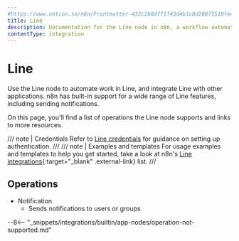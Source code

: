 ```yaml
---
#https://www.notion.so/n8n/Frontmatter-432c2b8dff1f43d4b1c8d20075510fe4
title: Line
description: Documentation for the Line node in n8n, a workflow automation platform. Includes details of operations and configuration, and links to examples and credentials information.
contentType: integration
---
```


# Line

Use the Line node to automate work in Line, and integrate Line with other applications. n8n has built-in support for a wide range of Line features, including sending notifications. 

On this page, you'll find a list of operations the Line node supports and links to more resources.

/// note | Credentials
Refer to [Line credentials](/integrations/builtin/credentials/line/) for guidance on setting up authentication. 
///
/// note | Examples and templates
For usage examples and templates to help you get started, take a look at n8n's [Line integrations](https://n8n.io/integrations/line/){:target="_blank" .external-link} list.
///

## Operations

* Notification
    * Sends notifications to users or groups

--8<-- "_snippets/integrations/builtin/app-nodes/operation-not-supported.md"
